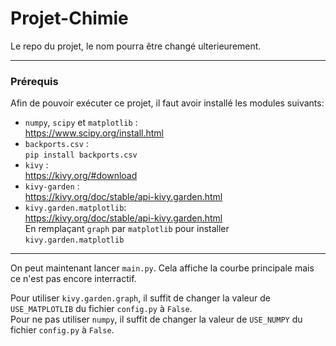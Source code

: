 # Projet-Chimie
Le repo du projet, le nom pourra être changé ulterieurement.

------
### Prérequis
Afin de pouvoir exécuter ce projet, il faut avoir installé les modules suivants:  
- `numpy`, `scipy` et `matplotlib` :  
    https://www.scipy.org/install.html
- `backports.csv` :  
    `pip install backports.csv`
- `kivy` :  
    https://kivy.org/#download
- `kivy-garden` :  
    https://kivy.org/doc/stable/api-kivy.garden.html
- `kivy.garden.matplotlib`:  
    https://kivy.org/doc/stable/api-kivy.garden.html  
    En remplaçant `graph` par `matplotlib` pour installer `kivy.garden.matplotlib`  

------

On peut maintenant lancer `main.py`. Cela affiche la courbe principale mais ce n'est pas encore interractif.  

Pour utiliser `kivy.garden.graph`, il suffit de changer la valeur de `USE_MATPLOTLIB` du fichier `config.py` à `False`.  
Pour ne pas utiliser `numpy`, il suffit de changer la valeur de `USE_NUMPY` du fichier `config.py` à `False`.  
      
